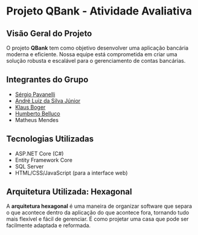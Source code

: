 # Projeto QBank - Atividade Avaliativa

## Visão Geral do Projeto
O projeto **QBank** tem como objetivo desenvolver uma aplicação bancária moderna e eficiente. Nossa equipe está comprometida em criar uma solução robusta e escalável para o gerenciamento de contas bancárias.

## Integrantes do Grupo

- [Sérgio Pavanelli](https://github.com/sergiopavanelli)
- [André Luiz da Silva Júnior](https://github.com/Andre01Junior)
- [Klaus Boger](https://github.com/Klausbgr)
- [Humberto Belluco](https://github.com/HbMachado)
- Matheus Mendes

## Tecnologias Utilizadas

- ASP.NET Core (C#)
- Entity Framework Core
- SQL Server
- HTML/CSS/JavaScript (para a interface web)

## Arquitetura Utilizada: Hexagonal

A **arquitetura hexagonal** é uma maneira de organizar software que separa o que acontece dentro da aplicação do que acontece fora, tornando tudo mais flexível e fácil de gerenciar. É como projetar uma casa que pode ser facilmente adaptada e reformada.
